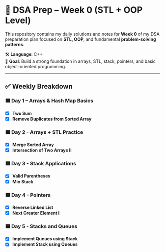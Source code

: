 # 📘 DSA Prep – Week 0 (STL + OOP Level)

This repository contains my daily solutions and notes for **Week 0** of my DSA preparation plan focused on **STL, OOP**, and fundamental **problem-solving patterns**.

🛠 **Language**: C++  
🎯 **Goal**: Build a strong foundation in arrays, STL, stack, pointers, and basic object-oriented programming.

---
## ✅ Weekly Breakdown

### 🟦 Day 1 – Arrays & Hash Map Basics
- [x] **Two Sum**
- [x] **Remove Duplicates from Sorted Array**
### 🟦  Day 2 - Arrays + STL Practice
- [x]  **Merge Sorted Array**
- [x] **Intersection of Two Arrays II**
### 🟦  Day 3 - Stack Applications
- [x]  **Valid Parentheses**
- [x] **Min Stack**
### 🟦  Day 4 - Pointers
- [x]  **Reverse Linked List**
- [x] **Next Greater Element I**
### 🟦  Day 5 - Stacks and Queues
- [x]  **Implement Queues using Stack**
- [x] **Implement Stack using Queues**
